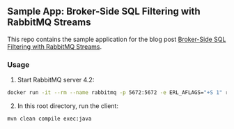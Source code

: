 ## Sample App: Broker-Side SQL Filtering with RabbitMQ Streams

This repo contains the sample application for the blog post [Broker-Side SQL Filtering with RabbitMQ Streams](https://rabbitmq.com/blog/2025/09/23/sql-filter-expressions).

### Usage

1. Start RabbitMQ server 4.2:
```bash
docker run -it --rm --name rabbitmq -p 5672:5672 -e ERL_AFLAGS="+S 1" rabbitmq:4.2.0-beta.2
```
2. In this root directory, run the client:
```bash
mvn clean compile exec:java
```

